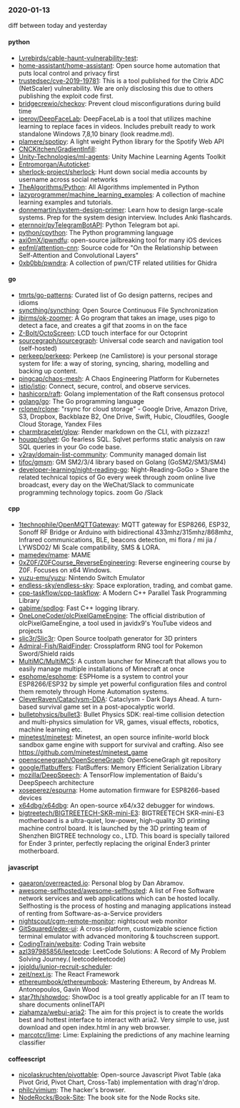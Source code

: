 ### 2020-01-13
diff between today and yesterday

#### python
* [Lyrebirds/cable-haunt-vulnerability-test](https://github.com/Lyrebirds/cable-haunt-vulnerability-test): 
* [home-assistant/home-assistant](https://github.com/home-assistant/home-assistant):  Open source home automation that puts local control and privacy first
* [trustedsec/cve-2019-19781](https://github.com/trustedsec/cve-2019-19781): This is a tool published for the Citrix ADC (NetScaler) vulnerability. We are only disclosing this due to others publishing the exploit code first.
* [bridgecrewio/checkov](https://github.com/bridgecrewio/checkov): Prevent cloud misconfigurations during build time
* [iperov/DeepFaceLab](https://github.com/iperov/DeepFaceLab): DeepFaceLab is a tool that utilizes machine learning to replace faces in videos. Includes prebuilt ready to work standalone Windows 7,8,10 binary (look readme.md).
* [plamere/spotipy](https://github.com/plamere/spotipy): A light weight Python library for the Spotify Web API
* [CNCKitchen/GradientInfill](https://github.com/CNCKitchen/GradientInfill): 
* [Unity-Technologies/ml-agents](https://github.com/Unity-Technologies/ml-agents): Unity Machine Learning Agents Toolkit
* [Entromorgan/Autoticket](https://github.com/Entromorgan/Autoticket): 
* [sherlock-project/sherlock](https://github.com/sherlock-project/sherlock):  Hunt down social media accounts by username across social networks
* [TheAlgorithms/Python](https://github.com/TheAlgorithms/Python): All Algorithms implemented in Python
* [lazyprogrammer/machine_learning_examples](https://github.com/lazyprogrammer/machine_learning_examples): A collection of machine learning examples and tutorials.
* [donnemartin/system-design-primer](https://github.com/donnemartin/system-design-primer): Learn how to design large-scale systems. Prep for the system design interview. Includes Anki flashcards.
* [eternnoir/pyTelegramBotAPI](https://github.com/eternnoir/pyTelegramBotAPI): Python Telegram bot api.
* [python/cpython](https://github.com/python/cpython): The Python programming language
* [axi0mX/ipwndfu](https://github.com/axi0mX/ipwndfu): open-source jailbreaking tool for many iOS devices
* [epfml/attention-cnn](https://github.com/epfml/attention-cnn): Source code for "On the Relationship between Self-Attention and Convolutional Layers"
* [0xb0bb/pwndra](https://github.com/0xb0bb/pwndra): A collection of pwn/CTF related utilities for Ghidra

#### go
* [tmrts/go-patterns](https://github.com/tmrts/go-patterns): Curated list of Go design patterns, recipes and idioms
* [syncthing/syncthing](https://github.com/syncthing/syncthing): Open Source Continuous File Synchronization
* [jbirms/ok-zoomer](https://github.com/jbirms/ok-zoomer): A Go program that takes an image, uses pigo to detect a face, and creates a gif that zooms in on the face
* [Z-Bolt/OctoScreen](https://github.com/Z-Bolt/OctoScreen): LCD touch interface for our Octoprint
* [sourcegraph/sourcegraph](https://github.com/sourcegraph/sourcegraph): Universal code search and navigation tool (self-hosted)
* [perkeep/perkeep](https://github.com/perkeep/perkeep): Perkeep (ne Camlistore) is your personal storage system for life: a way of storing, syncing, sharing, modelling and backing up content.
* [pingcap/chaos-mesh](https://github.com/pingcap/chaos-mesh): A Chaos Engineering Platform for Kubernetes
* [istio/istio](https://github.com/istio/istio): Connect, secure, control, and observe services.
* [hashicorp/raft](https://github.com/hashicorp/raft): Golang implementation of the Raft consensus protocol
* [golang/go](https://github.com/golang/go): The Go programming language
* [rclone/rclone](https://github.com/rclone/rclone): "rsync for cloud storage" - Google Drive, Amazon Drive, S3, Dropbox, Backblaze B2, One Drive, Swift, Hubic, Cloudfiles, Google Cloud Storage, Yandex Files
* [charmbracelet/glow](https://github.com/charmbracelet/glow): Render markdown on the CLI, with pizzazz! 
* [houqp/sqlvet](https://github.com/houqp/sqlvet): Go fearless SQL. Sqlvet performs static analysis on raw SQL queries in your Go code base.
* [v2ray/domain-list-community](https://github.com/v2ray/domain-list-community): Community managed domain list
* [tjfoc/gmsm](https://github.com/tjfoc/gmsm): GM SM2/3/4 library based on Golang (GoSM2/SM3/SM4)
* [developer-learning/night-reading-go](https://github.com/developer-learning/night-reading-go): Night-Reading-GoGo  > Share the related technical topics of Go every week through zoom online live broadcast, every day on the WeChat/Slack to communicate programming technology topics.  zoom  Go /Slack 

#### cpp
* [1technophile/OpenMQTTGateway](https://github.com/1technophile/OpenMQTTGateway): MQTT gateway for ESP8266, ESP32, Sonoff RF Bridge or Arduino with bidirectional 433mhz/315mhz/868mhz, Infrared communications, BLE, beacons detection, mi flora / mi jia / LYWSD02/ Mi Scale compatibility, SMS & LORA.
* [mamedev/mame](https://github.com/mamedev/mame): MAME
* [0xZ0F/Z0FCourse_ReverseEngineering](https://github.com/0xZ0F/Z0FCourse_ReverseEngineering): Reverse engineering course by Z0F. Focuses on x64 Windows.
* [yuzu-emu/yuzu](https://github.com/yuzu-emu/yuzu): Nintendo Switch Emulator
* [endless-sky/endless-sky](https://github.com/endless-sky/endless-sky): Space exploration, trading, and combat game.
* [cpp-taskflow/cpp-taskflow](https://github.com/cpp-taskflow/cpp-taskflow): A Modern C++ Parallel Task Programming Library
* [gabime/spdlog](https://github.com/gabime/spdlog): Fast C++ logging library.
* [OneLoneCoder/olcPixelGameEngine](https://github.com/OneLoneCoder/olcPixelGameEngine): The official distribution of olcPixelGameEngine, a tool used in javidx9's YouTube videos and projects
* [slic3r/Slic3r](https://github.com/slic3r/Slic3r): Open Source toolpath generator for 3D printers
* [Admiral-Fish/RaidFinder](https://github.com/Admiral-Fish/RaidFinder): Crossplatform RNG tool for Pokemon Sword/Shield raids
* [MultiMC/MultiMC5](https://github.com/MultiMC/MultiMC5): A custom launcher for Minecraft that allows you to easily manage multiple installations of Minecraft at once
* [esphome/esphome](https://github.com/esphome/esphome): ESPHome is a system to control your ESP8266/ESP32 by simple yet powerful configuration files and control them remotely through Home Automation systems.
* [CleverRaven/Cataclysm-DDA](https://github.com/CleverRaven/Cataclysm-DDA): Cataclysm - Dark Days Ahead. A turn-based survival game set in a post-apocalyptic world.
* [bulletphysics/bullet3](https://github.com/bulletphysics/bullet3): Bullet Physics SDK: real-time collision detection and multi-physics simulation for VR, games, visual effects, robotics, machine learning etc.
* [minetest/minetest](https://github.com/minetest/minetest): Minetest, an open source infinite-world block sandbox game engine with support for survival and crafting. Also see https://github.com/minetest/minetest_game
* [openscenegraph/OpenSceneGraph](https://github.com/openscenegraph/OpenSceneGraph): OpenSceneGraph git repository
* [google/flatbuffers](https://github.com/google/flatbuffers): FlatBuffers: Memory Efficient Serialization Library
* [mozilla/DeepSpeech](https://github.com/mozilla/DeepSpeech): A TensorFlow implementation of Baidu's DeepSpeech architecture
* [xoseperez/espurna](https://github.com/xoseperez/espurna): Home automation firmware for ESP8266-based devices
* [x64dbg/x64dbg](https://github.com/x64dbg/x64dbg): An open-source x64/x32 debugger for windows.
* [bigtreetech/BIGTREETECH-SKR-mini-E3](https://github.com/bigtreetech/BIGTREETECH-SKR-mini-E3): BIGTREETECH SKR-mini-E3 motherboard is a ultra-quiet, low-power, high-quality 3D printing machine control board. It is launched by the 3D printing team of Shenzhen BIGTREE technology co., LTD. This board is specially tailored for Ender 3 printer, perfectly replacing the original Ender3 printer motherboard.

#### javascript
* [gaearon/overreacted.io](https://github.com/gaearon/overreacted.io): Personal blog by Dan Abramov.
* [awesome-selfhosted/awesome-selfhosted](https://github.com/awesome-selfhosted/awesome-selfhosted): A list of Free Software network services and web applications which can be hosted locally. Selfhosting is the process of hosting and managing applications instead of renting from Software-as-a-Service providers
* [nightscout/cgm-remote-monitor](https://github.com/nightscout/cgm-remote-monitor): nightscout web monitor
* [GitSquared/edex-ui](https://github.com/GitSquared/edex-ui): A cross-platform, customizable science fiction terminal emulator with advanced monitoring & touchscreen support.
* [CodingTrain/website](https://github.com/CodingTrain/website): Coding Train website
* [azl397985856/leetcode](https://github.com/azl397985856/leetcode): LeetCode Solutions: A Record of My Problem Solving Journey.( leetcodeleetcode)
* [jojoldu/junior-recruit-scheduler](https://github.com/jojoldu/junior-recruit-scheduler):    
* [zeit/next.js](https://github.com/zeit/next.js): The React Framework
* [ethereumbook/ethereumbook](https://github.com/ethereumbook/ethereumbook): Mastering Ethereum, by Andreas M. Antonopoulos, Gavin Wood
* [star7th/showdoc](https://github.com/star7th/showdoc): ShowDoc is a tool greatly applicable for an IT team to share documents onlineITAPI
* [ziahamza/webui-aria2](https://github.com/ziahamza/webui-aria2): The aim for this project is to create the worlds best and hottest interface to interact with aria2. Very simple to use, just download and open index.html in any web browser.
* [marcotcr/lime](https://github.com/marcotcr/lime): Lime: Explaining the predictions of any machine learning classifier

#### coffeescript
* [nicolaskruchten/pivottable](https://github.com/nicolaskruchten/pivottable): Open-source Javascript Pivot Table (aka Pivot Grid, Pivot Chart, Cross-Tab) implementation with drag'n'drop.
* [philc/vimium](https://github.com/philc/vimium): The hacker's browser.
* [NodeRocks/Book-Site](https://github.com/NodeRocks/Book-Site): The book site for the Node Rocks site.
